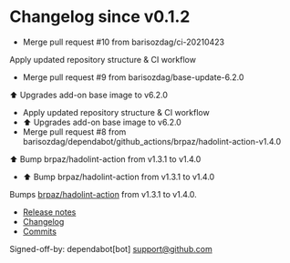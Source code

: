 # Changelog since v0.1.2
- Merge pull request #10 from barisozdag/ci-20210423

Apply updated repository structure & CI workflow 
- Merge pull request #9 from barisozdag/base-update-6.2.0

⬆️ Upgrades add-on base image to v6.2.0 
- Apply updated repository structure & CI workflow 
- ⬆️ Upgrades add-on base image to v6.2.0 
- Merge pull request #8 from barisozdag/dependabot/github_actions/brpaz/hadolint-action-v1.4.0

⬆️ Bump brpaz/hadolint-action from v1.3.1 to v1.4.0 
- ⬆ Bump brpaz/hadolint-action from v1.3.1 to v1.4.0

Bumps [brpaz/hadolint-action](https://github.com/brpaz/hadolint-action) from v1.3.1 to v1.4.0.
- [Release notes](https://github.com/brpaz/hadolint-action/releases)
- [Changelog](https://github.com/hadolint/hadolint-action/blob/master/.releaserc)
- [Commits](https://github.com/brpaz/hadolint-action/compare/v1.3.1...473e36ba306c199243ffe4f1e652a8b60a8fa296)

Signed-off-by: dependabot[bot] <support@github.com> 
